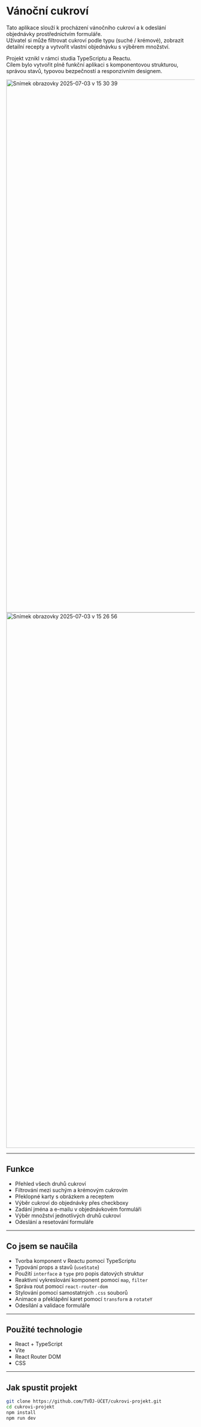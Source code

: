 # Vánoční cukroví 

Tato aplikace slouží k procházení vánočního cukroví a k odeslání objednávky prostřednictvím formuláře.  
Uživatel si může filtrovat cukroví podle typu (suché / krémové), zobrazit detailní recepty a vytvořit vlastní objednávku s výběrem množství.

Projekt vznikl v rámci studia TypeScriptu a Reactu.  
Cílem bylo vytvořit plně funkční aplikaci s komponentovou strukturou, správou stavů, typovou bezpečností a responzivním designem.

<img width="1424" alt="Snímek obrazovky 2025-07-03 v 15 30 39" src="https://github.com/user-attachments/assets/ed1ebc7c-1f42-4d39-8d28-4f5e9e4beb36" />
<img width="1431" alt="Snímek obrazovky 2025-07-03 v 15 26 56" src="https://github.com/user-attachments/assets/2494697d-4c9b-47b7-bba6-b290ada10e63" />

---

## Funkce
- Přehled všech druhů cukroví
- Filtrování mezi suchým a krémovým cukrovím
- Překlopné karty s obrázkem a receptem
- Výběr cukroví do objednávky přes checkboxy
- Zadání jména a e-mailu v objednávkovém formuláři
- Výběr množství jednotlivých druhů cukroví
- Odeslání a resetování formuláře

---

## Co jsem se naučila
- Tvorba komponent v Reactu pomocí TypeScriptu
- Typování props a stavů (`useState`)
- Použití `interface` a `type` pro popis datových struktur
- Reaktivní vykreslování komponent pomocí `map`, `filter`
- Správa rout pomocí `react-router-dom`
- Stylování pomocí samostatných `.css` souborů
- Animace a překlápění karet pomocí `transform` a `rotateY`
- Odesílání a validace formuláře

---

## Použité technologie
- React + TypeScript
- Vite
- React Router DOM
- CSS

---

## Jak spustit projekt

```bash
git clone https://github.com/TVŮJ-ÚČET/cukrovi-projekt.git
cd cukrovi-projekt
npm install
npm run dev

